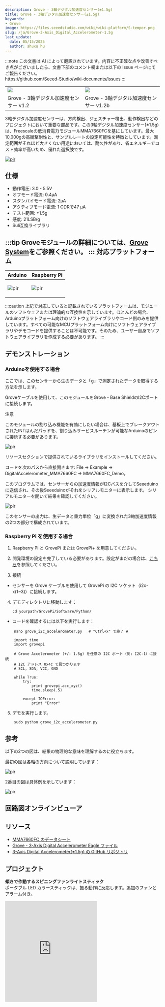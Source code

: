 ```yaml
---
description: Grove - 3軸デジタル加速度センサー(±1.5g)
title: Grove - 3軸デジタル加速度センサー(±1.5g)
keywords:
- Grove
image: https://files.seeedstudio.com/wiki/wiki-platform/S-tempor.png
slug: /ja/Grove-3-Axis_Digital_Accelerometer-1.5g
last_update:
  date: 05/15/2025
  author: shuxu hu
---
```

:::note
この文書は AI によって翻訳されています。内容に不正確な点や改善すべき点がございましたら、文書下部のコメント欄または以下の Issue ページにてご報告ください。  
https://github.com/Seeed-Studio/wiki-documents/issues
:::

<div>
  <table>
    <colgroup>
      <col width="50%" />
      <col width="50%" />
    </colgroup>
    <tbody>
      <tr className="odd">
        <td><div className="center">
            <div className="floatnone">
              <img src="https://files.seeedstudio.com/wiki/Grove-3-Axis_Digital_Accelerometer-1.5g/img/3_aix_acc.jpg" />
            </div>
          </div></td>
        <td><div className="center">
            <div className="floatnone">
              <img src="https://files.seeedstudio.com/wiki/Grove-3-Axis_Digital_Accelerometer-1.5g/img/Grove-3-Axis_v1.3.jpg" />
            </div>
          </div></td>
      </tr>
      <tr className="even">
        <td><div style={{}}>
            Grove - 3軸デジタル加速度センサー v1.2
          </div></td>
        <td><div style={{}}>
            Grove - 3軸デジタル加速度センサー v1.2b
          </div></td>
      </tr>
    </tbody>
  </table>
  3軸デジタル加速度センサーは、方向検出、ジェスチャー検出、動作検出などのプロジェクトにおいて重要な部品です。この3軸デジタル加速度センサー(±1.5g)は、Freescaleの低消費電力モジュールMMA7660FCを基にしています。最大10,000gの高衝撃耐性と、サンプルレートの設定可能性を特徴としています。測定範囲がそれほど大きくない用途においては、耐久性があり、省エネルギーでコスト効率が高いため、優れた選択肢です。
</div>


[<p><img src="https://files.seeedstudio.com/wiki/common/Get_One_Now_Banner.png" alt="pir" width={600} height="auto" /></p>](https://www.seeedstudio.com/Grove-3-Axis-Digital-Accelerometer(%C2%B11.5g)-p-765.html)


仕様
--------------

-   動作電圧: 3.0 - 5.5V
-   オフモード電流: 0.4μA
-   スタンバイモード電流: 2μA
-   アクティブモード電流: 1 ODRで47 μA
-   テスト範囲: ±1.5g
-   感度: 21LSB/g
-   Suli互換ライブラリ

:::tip
    Groveモジュールの詳細については、[Grove System](https://wiki.seeedstudio.com/ja/Grove_System/)をご参照ください。
:::
対応プラットフォーム
-------------------

|Arduino|Raspberry Pi|
|---|---|
|<p><img src="https://files.seeedstudio.com/wiki/wiki_english/docs/images/arduino_logo.jpg" alt="pir" width={200} height="auto" /></p>|<p><img src="https://files.seeedstudio.com/wiki/wiki_english/docs/images/raspberry_pi_logo_n.jpg" alt="pir" width={200} height="auto" /></p>|

:::caution
    上記で対応していると記載されているプラットフォームは、モジュールのソフトウェアまたは理論的な互換性を示しています。ほとんどの場合、Arduinoプラットフォーム向けのソフトウェアライブラリやコード例のみを提供しています。すべての可能なMCUプラットフォーム向けにソフトウェアライブラリやデモコードを提供することは不可能です。そのため、ユーザー自身でソフトウェアライブラリを作成する必要があります。
:::


デモンストレーション
-------------

### Arduinoを使用する場合

ここでは、このセンサーから生のデータと「g」で測定されたデータを取得する方法を示します。

Groveケーブルを使用して、このモジュールをGrove - Base ShieldのI2Cポートに接続します。

<div class="admonition note">
<p class="admonition-title">注意</p>
このモジュールの割り込み機能を有効にしたい場合は、基板上でブレークアウトされたINTはんだパッドを、割り込みサービスルーチンが可能なArduinoのピンに接続する必要があります。
</div>

  <p style={{textAlign: 'center'}}><img src="https://files.seeedstudio.com/wiki/Grove-3-Axis_Digital_Accelerometer-1.5g/img/Digital_Accelerometer_Sensor_Connector1.5g.jpg" alt="pir" width={600} height="auto" /></p>

リソースセクションで提供されているライブラリをインストールしてください。

コードを次のパスから直接開きます: File -> Example -> DigitalAccelerometer_MMA7660FC -> MMA7660FC_Demo。

このプログラムでは、センサーからの加速度情報がI2Cバスを介してSeeeduinoに送信され、その後Seeeduinoがそれをシリアルモニターに表示します。
シリアルモニターを開いて結果を確認してください。

  <p style={{textAlign: 'center'}}><img src="https://files.seeedstudio.com/wiki/Grove-3-Axis_Digital_Accelerometer-1.5g/img/Grove-3-Axis_Digital_Accelerometer-1.5g-.jpg" alt="pir" width={600} height="auto" /></p>

このセンサーの出力は、生データと重力単位「g」に変換された3軸加速度情報の2つの部分で構成されています。

### Raspberry Pi を使用する場合

1. Raspberry Pi と GrovePi または GrovePi+ を用意してください。

2. 開発環境の設定を完了している必要があります。設定がまだの場合は、[こちら](/ja/GrovePi_Plus/)を参照してください。

3. 接続

- センサーを Grove ケーブルを使用して GrovePi の I2C ソケット（i2c-x(1~3)）に接続します。

4. デモディレクトリに移動します：

       cd yourpath/GrovePi/Software/Python/

- コードを確認するには以下を実行します：

```
    nano grove_i2c_accelerometer.py   # "Ctrl+x" で終了 #
```
```
    import time
    import grovepi

    # Grove Accelerometer (+/- 1.5g) を任意の I2C ポート（例: I2C-1）に接続
    # I2C アドレス 0x4c で見つかります
    # SCL, SDA, VCC, GND

    while True:
        try:
            print grovepi.acc_xyz()
            time.sleep(.5)

        except IOError:
            print "Error"
```

5. デモを実行します。
```
    sudo python grove_i2c_accelerometer.py
```

参考
---------

以下の2つの図は、結果の物理的な意味を理解するのに役立ちます。

最初の図は各軸の方向について説明しています：
<!-- ![](https://files.seeedstudio.com/wiki/Grove-3-Axis_Digital_Accelerometer-1.5g/img/MMA7660_Direction.jpg) -->
  <p style={{textAlign: 'center'}}><img src="https://files.seeedstudio.com/wiki/Grove-3-Axis_Digital_Accelerometer-1.5g/img/MMA7660_Direction.jpg" alt="pir" width={600} height="auto" /></p>

2番目の図は具体例を示しています：

<!-- ![](https://files.seeedstudio.com/wiki/Grove-3-Axis_Digital_Accelerometer-1.5g/img/Sensing_Direction_1.jpg) -->
  <p style={{textAlign: 'center'}}><img src="https://files.seeedstudio.com/wiki/Grove-3-Axis_Digital_Accelerometer-1.5g/img/Sensing_Direction_1.jpg" alt="pir" width={600} height="auto" /></p>


## 回路図オンラインビューア

<div className="altium-ecad-viewer" data-project-src="https://files.seeedstudio.com/wiki/Grove-3-Axis_Digital_Accelerometer-1.5g/res/Grove-3-Axis_Digital_Accelerometer-1.5g-Eagle_File.zip" style={{borderRadius: '0px 0px 4px 4px', height: 500, borderStyle: 'solid', borderWidth: 1, borderColor: 'rgb(241, 241, 241)', overflow: 'hidden', maxWidth: 1280, maxHeight: 700, boxSizing: 'border-box'}}>
</div>



リソース
---------

-   [MMA7660FC のデータシート](https://files.seeedstudio.com/wiki/Grove-3-Axis_Digital_Accelerometer-1.5g/res/MMA7660FC.pdf)
-   [Grove - 3-Axis Digital Accelerometer Eagle ファイル](https://files.seeedstudio.com/wiki/Grove-3-Axis_Digital_Accelerometer-1.5g/res/Grove-3-Axis_Digital_Accelerometer-1.5g-Eagle_File.zip)
-   [3-Axis Digital Accelerometer(±1.5g) の GitHub リポジトリ](https://github.com/Seeed-Studio/Accelerometer_MMA7660)


## プロジェクト

**傾きで作動するスピニングファンライトスティック**  
ポータブル LED カラースティックは、振る動作に反応します。追加のファンとアラーム付き。

<iframe frameBorder={0} height="327.5" scrolling="no" src="https://www.hackster.io/chuartdo/tilt-activated-spinning-fan-light-stick-e05cec/embed" width={350} />


**Lean Green RC Sailing Machine**  
インターネット接続デバイスで、サーボを制御し、センサー（GPS/ジャイロ/加速度/コンパス）の更新を GSM セルリンクを介してリアルタイムで送信します。

<iframe frameBorder={0} height="327.5" scrolling="no" src="https://www.hackster.io/anemoi/lean-green-rc-sailing-machine-2cdde5/embed" width={350} />

<!-- この Markdown ファイルは https://www.seeedstudio.com/wiki/Grove_-_3-Axis_Digital_Accelerometer(±1.5g) から作成されました -->

## 技術サポートと製品ディスカッション
弊社製品をお選びいただきありがとうございます！製品をご利用いただく際に、できる限りスムーズな体験を提供するため、さまざまなサポートを提供しております。お客様の好みやニーズに合わせた複数のコミュニケーションチャネルをご用意しています。

<div class="button_tech_support_container">
<a href="https://forum.seeedstudio.com/" class="button_forum"></a> 
<a href="https://www.seeedstudio.com/contacts" class="button_email"></a>
</div>

<div class="button_tech_support_container">
<a href="https://discord.gg/eWkprNDMU7" class="button_discord"></a> 
<a href="https://github.com/Seeed-Studio/wiki-documents/discussions/69" class="button_discussion"></a>
</div>